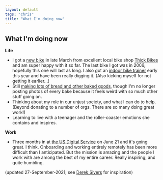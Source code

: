 ```yaml
---
layout: default
tags: "chris"
title: "What I'm doing now"
---
```


## What I'm doing now

__Life__

* I got a [new bike](https://surlybikes.com/bikes/midnight_special) in late
  March from excellent local bike shop [Thick Bikes](https://thickbikes.com/)
  and am super happy with it so far. The last bike I got was in 2006, hopefully
  this one will last as long. I also got an
  [indoor bike trainer](https://www.wahoofitness.com/devices/bike-trainers/kickr)
  early this year and have been really digging it. (Also kicking myself for not
  getting it earlier...)
* Still [making lots of bread and other baked goods](https://instagram.com/cwinterspgh),
  though I'm no longer posting photos of every bake because it feels weird with
  so much other stuff going on.
* Thinking about my role in our unjust society, and what I can do to help.
  (Beyond donating to a number of orgs. There are so many doing great work!)
* Learning to live with a teenager and the roller-coaster emotions she contains
  and inspires.

__Work__

* Three months in at [the US Digital Service](https://usds.gov/) on June 21 and
  it's going great. I think. Onboarding and working entirely remotely has been
  more difficult than I anticipated. But the mission is amazing and the people
  I work with are among the best of my entire career. Really inspiring, and
  quite humbling.

(updated 27-September-2021; see [Derek Sivers](http://sivers.org/now) for inspiration)
